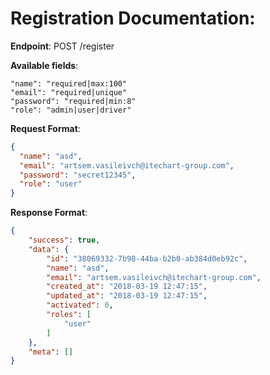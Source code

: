Registration Documentation:
====================

**Endpoint**: POST /register

**Available fields**:

`"name": "required|max:100"`  
`"email": "required|unique"`  
`"password": "required|min:8"`  
`"role": "admin|user|driver"`  


**Request Format**:
```json
{
  "name": "asd",
  "email": "artsem.vasileivch@itechart-group.com",
  "password": "secret12345",
  "role": "user"
}
```

**Response Format**:
```json
{
    "success": true,
    "data": {
        "id": "38069332-7b98-44ba-b2b0-ab384d0eb92c",
        "name": "asd",
        "email": "artsem.vasileivch@itechart-group.com",
        "created_at": "2018-03-19 12:47:15",
        "updated_at": "2018-03-19 12:47:15",
        "activated": 0,
        "roles": [
            "user"
        ]
    },
    "meta": []
}
```